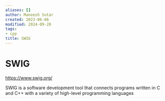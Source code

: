 ```yaml
---
aliases: []
author: Maneesh Sutar
created: 2023-06-06
modified: 2024-09-28
tags:
- cpp
title: SWIG
---
```


# SWIG

<https://www.swig.org/>

SWIG is a software development tool that connects programs written in C and C++ with a variety of high-level programming languages
